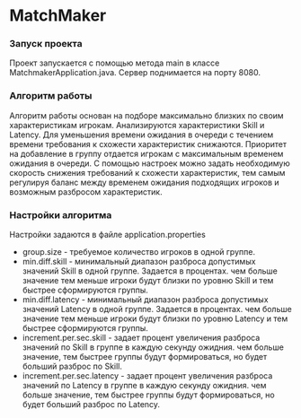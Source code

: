 # MatchMaker

### Запуск проекта
Проект запускается с помощью метода main в классе MatchmakerApplication.java. 
Сервер поднимается на порту 8080.

### Алгоритм работы
Алгоритм работы основан на подборе максимально близких по своим характеристикам игрокам.
Анализируются характеристики Skill и Latency. Для уменьшения времени ожидания в очереди с течением
времени требования к схожести характеристик снижаются. Приоритет на добавление в группу отдается игрокам с 
максимальным временем ожидания в очереди.
С помощью настроек можно задать необходимую скорость снижения требований к схожести характеристик, 
тем самым регулируя баланс между временем ожидания подходящих игроков и возможным разбросом характеристик.

### Настройки алгоритма
Настройки задаются в файле application.properties
* group.size - требуемое количество игроков в одной группе.
* min.diff.skill - минимальный диапазон разброса допустимых значений Skill в одной группе. Задается в процентах. 
чем больше значение тем меньше игроки будут близки по уровню Skill и тем быстрее сформируются группы.
* min.diff.latency - минимальный диапазон разброса допустимых значений Latency в одной группе. Задается в процентах. 
чем больше значение тем меньше игроки будут близки по уровню Latency и тем быстрее сформируются группы.
* increment.per.sec.skill - задает процент увеличения разброса значений по Skill в группе в каждую секунду ожидния.
чем больше значение, тем быстрее группы будут формироваться, но будет больший разброс по Skill. 
* increment.per.sec.latency - задает процент увеличения разброса значений по Latency в группе в каждую секунду ожидния.
чем больше значение, тем быстрее группы будут формироваться, но будет больший разброс по Latency. 
